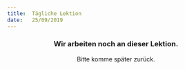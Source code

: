 ```yaml
---
title:  Tägliche Lektion
date:   25/09/2019
---
```


### <center>Wir arbeiten noch an dieser Lektion.</center>
<center>Bitte komme später zurück.</center>